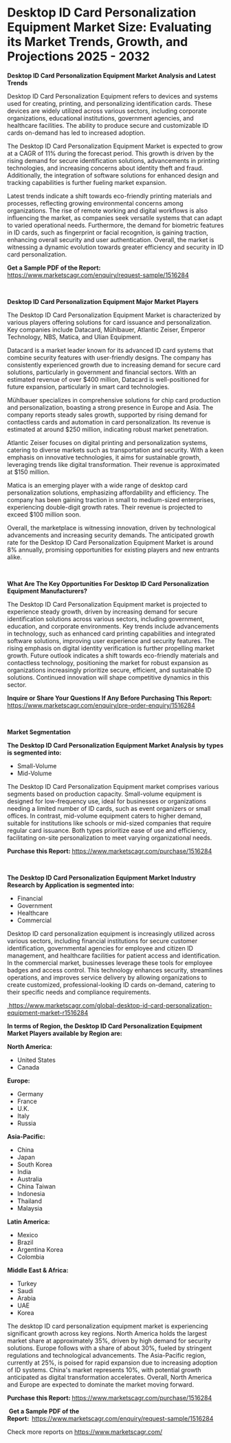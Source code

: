 <p><h1>Desktop ID Card Personalization Equipment Market Size: Evaluating its Market Trends, Growth, and Projections 2025 - 2032</h1></p><p><strong>Desktop ID Card Personalization Equipment Market Analysis and Latest Trends</strong></p>
<p><p>Desktop ID Card Personalization Equipment refers to devices and systems used for creating, printing, and personalizing identification cards. These devices are widely utilized across various sectors, including corporate organizations, educational institutions, government agencies, and healthcare facilities. The ability to produce secure and customizable ID cards on-demand has led to increased adoption.</p><p>The Desktop ID Card Personalization Equipment Market is expected to grow at a CAGR of 11% during the forecast period. This growth is driven by the rising demand for secure identification solutions, advancements in printing technologies, and increasing concerns about identity theft and fraud. Additionally, the integration of software solutions for enhanced design and tracking capabilities is further fueling market expansion.</p><p>Latest trends indicate a shift towards eco-friendly printing materials and processes, reflecting growing environmental concerns among organizations. The rise of remote working and digital workflows is also influencing the market, as companies seek versatile systems that can adapt to varied operational needs. Furthermore, the demand for biometric features in ID cards, such as fingerprint or facial recognition, is gaining traction, enhancing overall security and user authentication. Overall, the market is witnessing a dynamic evolution towards greater efficiency and security in ID card personalization.</p></p>
<p><strong>Get a Sample PDF of the Report:&nbsp;</strong> <a href="https://www.marketscagr.com/enquiry/request-sample/1516284?utm_campaign=2994&utm_medium=2&utm_source=Github&utm_content=ia&utm_term=30032025&utm_id=desktop-id-card-personalization-equipment">https://www.marketscagr.com/enquiry/request-sample/1516284</a></p>
<p>&nbsp;</p>
<p><strong>Desktop ID Card Personalization Equipment Major Market Players</strong></p>
<p><p>The Desktop ID Card Personalization Equipment Market is characterized by various players offering solutions for card issuance and personalization. Key companies include Datacard, Mühlbauer, Atlantic Zeiser, Emperor Technology, NBS, Matica, and Ulian Equipment.</p><p>Datacard is a market leader known for its advanced ID card systems that combine security features with user-friendly designs. The company has consistently experienced growth due to increasing demand for secure card solutions, particularly in government and financial sectors. With an estimated revenue of over $400 million, Datacard is well-positioned for future expansion, particularly in smart card technologies.</p><p>Mühlbauer specializes in comprehensive solutions for chip card production and personalization, boasting a strong presence in Europe and Asia. The company reports steady sales growth, supported by rising demand for contactless cards and automation in card personalization. Its revenue is estimated at around $250 million, indicating robust market penetration.</p><p>Atlantic Zeiser focuses on digital printing and personalization systems, catering to diverse markets such as transportation and security. With a keen emphasis on innovative technologies, it aims for sustainable growth, leveraging trends like digital transformation. Their revenue is approximated at $150 million.</p><p>Matica is an emerging player with a wide range of desktop card personalization solutions, emphasizing affordability and efficiency. The company has been gaining traction in small to medium-sized enterprises, experiencing double-digit growth rates. Their revenue is projected to exceed $100 million soon.</p><p>Overall, the marketplace is witnessing innovation, driven by technological advancements and increasing security demands. The anticipated growth rate for the Desktop ID Card Personalization Equipment Market is around 8% annually, promising opportunities for existing players and new entrants alike.</p></p>
<p>&nbsp;</p>
<p><strong>What Are The Key Opportunities For Desktop ID Card Personalization Equipment Manufacturers?</strong></p>
<p><p>The Desktop ID Card Personalization Equipment market is projected to experience steady growth, driven by increasing demand for secure identification solutions across various sectors, including government, education, and corporate environments. Key trends include advancements in technology, such as enhanced card printing capabilities and integrated software solutions, improving user experience and security features. The rising emphasis on digital identity verification is further propelling market growth. Future outlook indicates a shift towards eco-friendly materials and contactless technology, positioning the market for robust expansion as organizations increasingly prioritize secure, efficient, and sustainable ID solutions. Continued innovation will shape competitive dynamics in this sector.</p></p>
<p><strong>Inquire or Share Your Questions If Any Before Purchasing This Report:</strong> <a href="https://www.marketscagr.com/enquiry/pre-order-enquiry/1516284?utm_campaign=2994&utm_medium=2&utm_source=Github&utm_content=ia&utm_term=30032025&utm_id=desktop-id-card-personalization-equipment">https://www.marketscagr.com/enquiry/pre-order-enquiry/1516284</a></p>
<p>&nbsp;</p>
<p><strong>Market Segmentation</strong></p>
<p><strong>The Desktop ID Card Personalization Equipment Market Analysis by types is segmented into:</strong></p>
<p><ul><li>Small-Volume</li><li>Mid-Volume</li></ul></p>
<p><p>The Desktop ID Card Personalization Equipment market comprises various segments based on production capacity. Small-volume equipment is designed for low-frequency use, ideal for businesses or organizations needing a limited number of ID cards, such as event organizers or small offices. In contrast, mid-volume equipment caters to higher demand, suitable for institutions like schools or mid-sized companies that require regular card issuance. Both types prioritize ease of use and efficiency, facilitating on-site personalization to meet varying organizational needs.</p></p>
<p><strong>Purchase this Report:&nbsp;</strong><a href="https://www.marketscagr.com/purchase/1516284?utm_campaign=2994&utm_medium=2&utm_source=Github&utm_content=ia&utm_term=30032025&utm_id=desktop-id-card-personalization-equipment">https://www.marketscagr.com/purchase/1516284</a></p>
<p>&nbsp;</p>
<p><strong>The Desktop ID Card Personalization Equipment Market Industry Research by Application is segmented into:</strong></p>
<p><ul><li>Financial</li><li>Government</li><li>Healthcare</li><li>Commercial</li></ul></p>
<p><p>Desktop ID card personalization equipment is increasingly utilized across various sectors, including financial institutions for secure customer identification, governmental agencies for employee and citizen ID management, and healthcare facilities for patient access and identification. In the commercial market, businesses leverage these tools for employee badges and access control. This technology enhances security, streamlines operations, and improves service delivery by allowing organizations to create customized, professional-looking ID cards on-demand, catering to their specific needs and compliance requirements.</p></p>
<p><a href="https://www.marketscagr.com/global-desktop-id-card-personalization-equipment-market-r1516284?utm_campaign=2994&utm_medium=2&utm_source=Github&utm_content=ia&utm_term=30032025&utm_id=desktop-id-card-personalization-equipment">&nbsp;https://www.marketscagr.com/global-desktop-id-card-personalization-equipment-market-r1516284</a></p>
<p><strong>In terms of Region, the Desktop ID Card Personalization Equipment Market Players available by Region are:</strong></p>
<p>
    <p> <strong> North America: </strong>
        <ul>
            <li>United States</li>
            <li>Canada</li>
        </ul>
        </p> 
    <p> <strong> Europe: </strong>
        <ul>
            <li>Germany</li>
            <li>France</li>
            <li>U.K.</li>
            <li>Italy</li>
            <li>Russia</li>
        </ul>
        </p> 
    <p> <strong> Asia-Pacific: </strong>
        <ul>
            <li>China</li>
            <li>Japan</li>
            <li>South Korea</li>
            <li>India</li>
            <li>Australia</li>
            <li>China Taiwan</li>
            <li>Indonesia</li>
            <li>Thailand</li>
            <li>Malaysia</li>
        </ul>
        </p> 
    <p> <strong> Latin America: </strong>
        <ul>
            <li>Mexico</li>
            <li>Brazil</li>
            <li>Argentina Korea</li>
            <li>Colombia</li>
        </ul>
        </p> 
    <p> <strong> Middle East & Africa: </strong>
        <ul>
            <li>Turkey</li>
            <li>Saudi</li>
            <li>Arabia</li>
            <li>UAE</li>
            <li>Korea</li>
        </ul>
    </p>
    </p>
<p><p>The desktop ID card personalization equipment market is experiencing significant growth across key regions. North America holds the largest market share at approximately 35%, driven by high demand for security solutions. Europe follows with a share of about 30%, fueled by stringent regulations and technological advancements. The Asia-Pacific region, currently at 25%, is poised for rapid expansion due to increasing adoption of ID systems. China's market represents 10%, with potential growth anticipated as digital transformation accelerates. Overall, North America and Europe are expected to dominate the market moving forward.</p></p>
<p><strong>Purchase this Report: </strong><a href="https://www.marketscagr.com/purchase/1516284?utm_campaign=2994&utm_medium=2&utm_source=Github&utm_content=ia&utm_term=30032025&utm_id=desktop-id-card-personalization-equipment">https://www.marketscagr.com/purchase/1516284</a></p>
<p>&nbsp;<strong>Get a Sample PDF of the Report:&nbsp;&nbsp;</strong><a href="https://www.marketscagr.com/enquiry/request-sample/1516284?utm_campaign=2994&utm_medium=2&utm_source=Github&utm_content=ia&utm_term=30032025&utm_id=desktop-id-card-personalization-equipment">https://www.marketscagr.com/enquiry/request-sample/1516284</a></p>
<p><strong></strong></p>
<p>Check more reports on <a href="https://www.marketscagr.com/?utm_campaign=2994&utm_medium=2&utm_source=Github&utm_content=ia&utm_term=30032025&utm_id=desktop-id-card-personalization-equipment">https://www.marketscagr.com/</a></p>